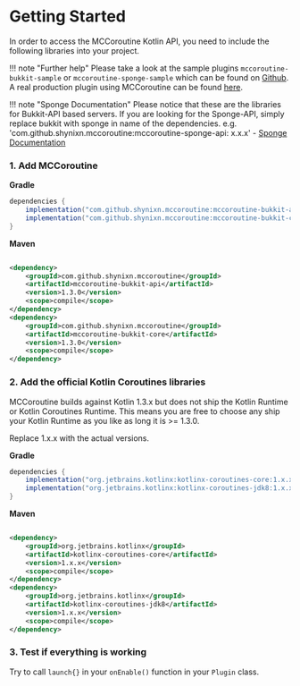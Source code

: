 # Getting Started

In order to access the MCCoroutine Kotlin API, you need to include the following libraries into your project.

!!! note "Further help"
    Please take a look at the sample plugins ``mccoroutine-bukkit-sample`` or ``mccoroutine-sponge-sample`` which 
    can be found on [Github](https://github.com/Shynixn/BlockBall).
    A real production plugin using MCCoroutine can be found [here](https://github.com/Shynixn/BlockBall).

!!! note "Sponge Documentation"
    Please notice that these are the libraries for Bukkit-API based servers. If you are looking for the Sponge-API, simply
    replace bukkit with sponge in name of the dependencies. e.g. 'com.github.shynixn.mccoroutine:mccoroutine-sponge-api:
    x.x.x' - [Sponge Documentation](https://github.com/Shynixn/MCCoroutine/blob/master/SPONGE.md)

### 1. Add MCCoroutine

**Gradle**

```groovy
dependencies {
    implementation("com.github.shynixn.mccoroutine:mccoroutine-bukkit-api:1.3.0")
    implementation("com.github.shynixn.mccoroutine:mccoroutine-bukkit-core:1.3.0")
}
```

**Maven**

```xml

<dependency>
    <groupId>com.github.shynixn.mccoroutine</groupId>
    <artifactId>mccoroutine-bukkit-api</artifactId>
    <version>1.3.0</version>
    <scope>compile</scope>
</dependency>
<dependency>
    <groupId>com.github.shynixn.mccoroutine</groupId>
    <artifactId>mccoroutine-bukkit-core</artifactId>
    <version>1.3.0</version>
    <scope>compile</scope>
</dependency>
```

### 2. Add the official Kotlin Coroutines libraries

MCCoroutine builds against Kotlin 1.3.x but does not ship the Kotlin Runtime or Kotlin Coroutines Runtime. This means
you are free to choose any ship your Kotlin Runtime as you like as long it is >= 1.3.0.

Replace 1.x.x with the actual versions. 

**Gradle**

```groovy
dependencies {
    implementation("org.jetbrains.kotlinx:kotlinx-coroutines-core:1.x.x")
    implementation("org.jetbrains.kotlinx:kotlinx-coroutines-jdk8:1.x.x")
}
```

**Maven**

```xml

<dependency>
    <groupId>org.jetbrains.kotlinx</groupId>
    <artifactId>kotlinx-coroutines-core</artifactId>
    <version>1.x.x</version>
    <scope>compile</scope>
</dependency>
<dependency>
    <groupId>org.jetbrains.kotlinx</groupId>
    <artifactId>kotlinx-coroutines-jdk8</artifactId>
    <version>1.x.x</version>
    <scope>compile</scope>
</dependency>
```

### 3. Test if everything is working

Try to call ``launch{}`` in your ``onEnable()`` function in your ``Plugin`` class.
